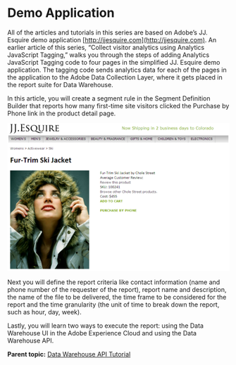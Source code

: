 # Demo Application

 

All of the articles and tutorials in this series are based on Adobe’s JJ. Esquire demo application [http://jjesquire.com](http://jjesquire.com). An earlier article of this series, “Collect visitor analytics using Analytics JavaScript Tagging,” walks you through the steps of adding Analytics JavaScript Tagging code to four pages in the simplified JJ. Esquire demo application. The tagging code sends analytics data for each of the pages in the application to the Adobe Data Collection Layer, where it gets placed in the report suite for Data Warehouse.

In this article, you will create a segment rule in the Segment Definition Builder that reports how many first-time site visitors clicked the Purchase by Phone link in the product detail page.

![](graphics/dwrep008-screencap.png)

 

Next you will define the report criteria like contact information (name and phone number of the requester of the report), report name and description, the name of the file to be delivered, the time frame to be considered for the report and the time granularity (the unit of time to break down the report, such as hour, day, week).

Lastly, you will learn two ways to execute the report: using the Data Warehouse UI in the Adobe Experience Cloud and using the Data Warehouse API.

**Parent topic:** [Data Warehouse API Tutorial](c_data_warehouse_API_tutorial.md)

